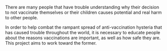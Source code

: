 There are many people that have trouble understanding why their decision to not vaccinate themselves or their children causes potential and real harm to other people.

In order to help combat the rampant spread of anti-vaccination hysteria that has caused trouble throughout the world, it is necessary to educate people about the reasons vaccinations are important, as well as how safe they are.  This project aims to work toward the former.